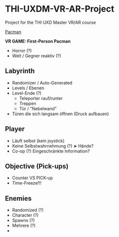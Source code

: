# THI-UXDM-VR-AR-Project
Project for the THI UXD Master VR/AR course

[Pacman](https://katzlberger.ai/wp-content/uploads/2020/05/pacman-screen.jpg)

**VR GAME: First-Person Pacman**
- Horror (?)
- Welt / Gegner reaktiv (?)

## Labyrinth

- Randomizer / Auto-Generated
- Levels / Ebenen
- Level-Ende (?) 
	- Teleporter rauf/runter 
	- Treppen 
	- Tür / "Nebelwand" 
- Türen die sich langsam öffnen (Druck aufbauen)

## Player

- Läuft selbst (kein joystick)
- Keine Selbstwahrnehmung (?) ➤ Hände?
- Co-op (?) Eingeschränkte Information?

## Objective (Pick-ups)
- Counter VS PICK-up
- Time-Freeze!!!

## Enemies

- Randomized (?)
- Character (?)
- Spawns (?)
- Mehrere (?)
- 
